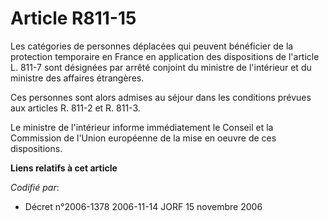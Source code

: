 # Article R811-15

Les catégories de personnes déplacées qui peuvent bénéficier de la protection temporaire en France en application des
dispositions de l'article L. 811-7 sont désignées par arrêté conjoint du ministre de l'intérieur et du ministre des affaires
étrangères.

Ces personnes sont alors admises au séjour dans les conditions prévues aux articles R. 811-2 et R. 811-3.

Le ministre de l'intérieur informe immédiatement le Conseil et la Commission de l'Union européenne de la mise en oeuvre de
ces dispositions.

**Liens relatifs à cet article**

_Codifié par_:

  - Décret n°2006-1378 2006-11-14 JORF 15 novembre 2006
